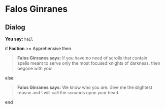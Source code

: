 # Falos Ginranes


## Dialog

**You say:** `hail`



if **Faction** >= Apprehensive then



>**Falos Ginranes says:** If you have no need of scrolls that contain spells meant to serve only the most focused knights of darkness, then begone with you!


else



>**Falos Ginranes says:** We know who you are.  Give me the slightest reason and I will call the scounds upon your head.

end